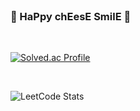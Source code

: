 <br>

### 🧀 HaPpy chEesE SmilE 🧀

<br>

[![Solved.ac Profile](http://mazassumnida.wtf/api/v2/generate_badge?boj=nameworld)](https://solved.ac/nameworld/)

<br>

![LeetCode Stats](https://leetcode.card.workers.dev/nameworld?theme=forest&font=baloo&extension=null)

<br> 

<!--
**kovus380/kovus380** is a ✨ _special_ ✨ repository because its `README.md` (this file) appears on your GitHub profile.

Here are some ideas to get you started:

- 🔭 I’m currently working on ...
- 🌱 I’m currently learning ...
- 👯 I’m looking to collaborate on ...
- 🤔 I’m looking for help with ...
- 💬 Ask me about ...
- 📫 How to reach me: ...
- 😄 Pronouns: ...
- ⚡ Fun fact: ...
-->
